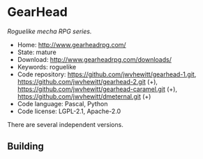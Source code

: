# GearHead

_Roguelike mecha RPG series._

- Home: http://www.gearheadrpg.com/
- State: mature
- Download: http://www.gearheadrpg.com/downloads/
- Keywords: roguelike
- Code repository: https://github.com/jwvhewitt/gearhead-1.git, https://github.com/jwvhewitt/gearhead-2.git (+), https://github.com/jwvhewitt/gearhead-caramel.git (+), https://github.com/jwvhewitt/dmeternal.git (+)
- Code language: Pascal, Python
- Code license: LGPL-2.1, Apache-2.0

There are several independent versions.

## Building

